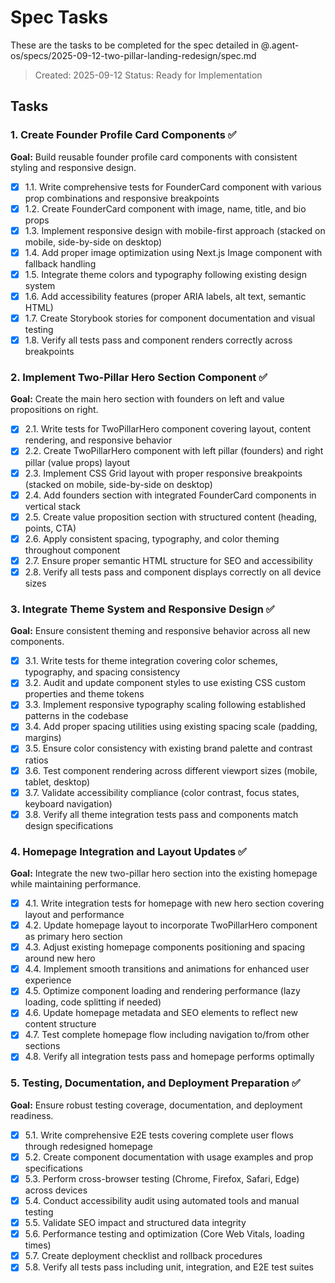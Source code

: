 # Spec Tasks

These are the tasks to be completed for the spec detailed in @.agent-os/specs/2025-09-12-two-pillar-landing-redesign/spec.md

> Created: 2025-09-12
> Status: Ready for Implementation

## Tasks

### 1. Create Founder Profile Card Components ✅

**Goal:** Build reusable founder profile card components with consistent styling and responsive design.

- [x] 1.1. Write comprehensive tests for FounderCard component with various prop combinations and responsive breakpoints
- [x] 1.2. Create FounderCard component with image, name, title, and bio props
- [x] 1.3. Implement responsive design with mobile-first approach (stacked on mobile, side-by-side on desktop)
- [x] 1.4. Add proper image optimization using Next.js Image component with fallback handling
- [x] 1.5. Integrate theme colors and typography following existing design system
- [x] 1.6. Add accessibility features (proper ARIA labels, alt text, semantic HTML)
- [x] 1.7. Create Storybook stories for component documentation and visual testing
- [x] 1.8. Verify all tests pass and component renders correctly across breakpoints

### 2. Implement Two-Pillar Hero Section Component ✅

**Goal:** Create the main hero section with founders on left and value propositions on right.

- [x] 2.1. Write tests for TwoPillarHero component covering layout, content rendering, and responsive behavior
- [x] 2.2. Create TwoPillarHero component with left pillar (founders) and right pillar (value props) layout
- [x] 2.3. Implement CSS Grid layout with proper responsive breakpoints (stacked on mobile, side-by-side on desktop)
- [x] 2.4. Add founders section with integrated FounderCard components in vertical stack
- [x] 2.5. Create value proposition section with structured content (heading, points, CTA)
- [x] 2.6. Apply consistent spacing, typography, and color theming throughout component
- [x] 2.7. Ensure proper semantic HTML structure for SEO and accessibility
- [x] 2.8. Verify all tests pass and component displays correctly on all device sizes

### 3. Integrate Theme System and Responsive Design ✅

**Goal:** Ensure consistent theming and responsive behavior across all new components.

- [x] 3.1. Write tests for theme integration covering color schemes, typography, and spacing consistency
- [x] 3.2. Audit and update component styles to use existing CSS custom properties and theme tokens
- [x] 3.3. Implement responsive typography scaling following established patterns in the codebase
- [x] 3.4. Add proper spacing utilities using existing spacing scale (padding, margins)
- [x] 3.5. Ensure color consistency with existing brand palette and contrast ratios
- [x] 3.6. Test component rendering across different viewport sizes (mobile, tablet, desktop)
- [x] 3.7. Validate accessibility compliance (color contrast, focus states, keyboard navigation)
- [x] 3.8. Verify all theme integration tests pass and components match design specifications

### 4. Homepage Integration and Layout Updates ✅

**Goal:** Integrate the new two-pillar hero section into the existing homepage while maintaining performance.

- [x] 4.1. Write integration tests for homepage with new hero section covering layout and performance
- [x] 4.2. Update homepage layout to incorporate TwoPillarHero component as primary hero section
- [x] 4.3. Adjust existing homepage components positioning and spacing around new hero
- [x] 4.4. Implement smooth transitions and animations for enhanced user experience
- [x] 4.5. Optimize component loading and rendering performance (lazy loading, code splitting if needed)
- [x] 4.6. Update homepage metadata and SEO elements to reflect new content structure
- [x] 4.7. Test complete homepage flow including navigation to/from other sections
- [x] 4.8. Verify all integration tests pass and homepage performs optimally

### 5. Testing, Documentation, and Deployment Preparation ✅

**Goal:** Ensure robust testing coverage, documentation, and deployment readiness.

- [x] 5.1. Write comprehensive E2E tests covering complete user flows through redesigned homepage
- [x] 5.2. Create component documentation with usage examples and prop specifications
- [x] 5.3. Perform cross-browser testing (Chrome, Firefox, Safari, Edge) across devices
- [x] 5.4. Conduct accessibility audit using automated tools and manual testing
- [x] 5.5. Validate SEO impact and structured data integrity
- [x] 5.6. Performance testing and optimization (Core Web Vitals, loading times)
- [x] 5.7. Create deployment checklist and rollback procedures
- [x] 5.8. Verify all tests pass including unit, integration, and E2E test suites